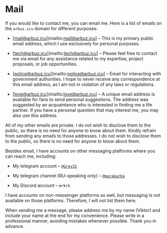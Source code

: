 # Mail

If you would like to contact me, you can email me. Here is a list of emails on the `arbuz.icu` domain for different purposes:

* [mail@arbuz.icu](mailto:mail@arbuz.icu] – This is my primary public email address, which I use exclusively for personal purposes.

* [tech@arbuz.icu](mailto:tech@arbuz.icu] – Please feel free to contact me via email for any assistance related to my expertise, project proposals, or job opportunities.

* [police@arbuz.icu](mailto:police@arbuz.icu] – Email for interacting with government authorities. I hope to never receive any correspondence at this email address, as I am not in violation of any laws or regulations.

* [love@arbuz.icu](mailto:love@arbuz.icu] – A unique email address is available for fans to send personal suggestions. The address was suggested by an acquaintance who is interested in finding me a life partner. If you have a personal question that may interest me, you may also use this address.


All of my other emails are private. I do not wish to disclose them to the public, so there is no need for anyone to know about them. Kindly refrain from sending any emails to those addresses. I do not wish to disclose them to the public, so there is no need for anyone to know about them.


Besides email, I have accounts on other messaging platforms where you can reach me, including:

* My telegram account – [`@Grey31`](https://t.me/Grey31)

* My telegram channel (RU-speaking only) – [`@marakarka`](https://t.me/marakarka)

* My Discord account – `mrkrk`


I have accounts on non-messenger platforms as well, but messaging is not available on those platforms. Therefore, I will not list them here.


When sending me a message, please address me by my name (Viktor) and include your name at the end for my convenience. Please write in a professional manner, avoiding mistakes whenever possible. Thank you in advance.
